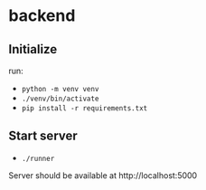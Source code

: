 # backend

## Initialize
run:
- `python -m venv venv`
- `./venv/bin/activate`
- `pip install -r requirements.txt`

## Start server
- `./runner`

Server should be available at http://localhost:5000